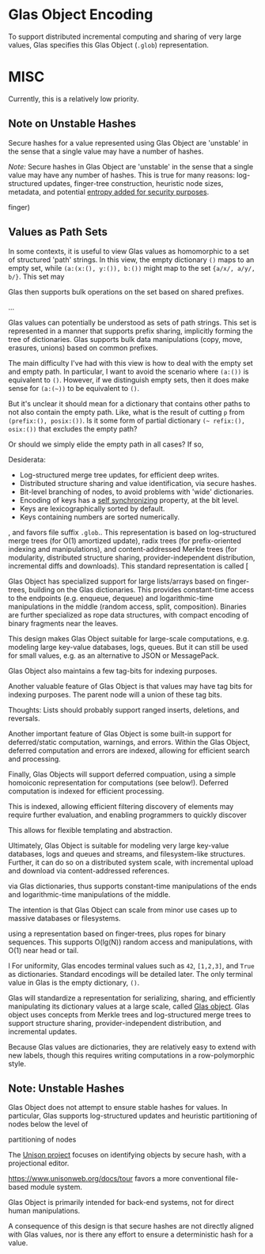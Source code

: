 # Glas Object Encoding

To support distributed incremental computing and sharing of very large values, Glas specifies this Glas Object (`.glob`) representation. 

# MISC

Currently, this is a relatively low priority.



## Note on Unstable Hashes

Secure hashes for a value represented using Glas Object are 'unstable' in the sense that a single value may have a number of hashes. 



*Note:* Secure hashes in Glas Object are 'unstable' in the sense that a single value may have any number of hashes. This is true for many reasons: log-structured updates, finger-tree construction, heuristic node sizes, metadata, and potential [entropy added for security purposes](https://tahoe-lafs.readthedocs.io/en/tahoe-lafs-1.12.1/convergence-secret.html).



finger)

## Values as Path Sets

In some contexts, it is useful to view Glas values as homomorphic to a set of structured 'path' strings. In this view, the empty dictionary `()` maps to an empty set, while `(a:(x:(), y:()), b:())` might map to the set `{a/x/, a/y/, b/}`. This set may 

 Glas then supports bulk operations on the set based on shared prefixes.


...




Glas values can potentially be understood as sets of path strings. This set is represented in a manner that supports prefix sharing, implicitly forming the tree of dictionaries. Glas supports bulk data manipulations (copy, move, erasures, unions) based on common prefixes. 

The main difficulty I've had with this view is how to deal with the empty set and empty path. In particular, I want to avoid the scenario where `(a:())` is equivalent to `()`. However, if we distinguish empty sets, then it does make sense for `(a:(~))` to be equivalent to `()`.

But it's unclear it should mean for a dictionary that contains other paths to not also contain the empty path. Like, what is the result of cutting `p` from `(prefix:(), posix:())`. Is it some form of partial dictionary `(~ refix:(), osix:())` that excludes the empty path?

Or should we simply elide the empty path in all cases? If so, 




Desiderata:

* Log-structured merge tree updates, for efficient deep writes.
* Distributed structure sharing and value identification, via secure hashes. 
* Bit-level branching of nodes, to avoid problems with 'wide' dictionaries.
* Encoding of keys has a [self synchronizing](https://en.wikipedia.org/wiki/Self-synchronizing_code) property, at the bit level.
* Keys are lexicographically sorted by default.
* Keys containing numbers are sorted numerically.


, and favors file suffix `.glob`.. This representation is based on log-structured merge trees (for O(1) amortized update), radix trees (for prefix-oriented indexing and manipulations), and content-addressed Merkle trees (for modularity, distributed structure sharing, provider-independent distribution, incremental diffs and downloads). This standard representation is called [

Glas Object has specialized support for large lists/arrays based on finger-trees, building on the Glas dictionaries. This provides constant-time access to the endpoints (e.g. enqueue, dequeue) and logarithmic-time manipulations in the middle (random access, split, composition). Binaries are further specialized as rope data structures, with compact encoding of binary fragments near the leaves.

This design makes Glas Object suitable for large-scale computations, e.g. modeling large key-value databases, logs, queues. But it can still be used for small values, e.g. as an alternative to JSON or MessagePack.

Glas Object also maintains a few tag-bits for indexing purposes. 

Another valuable feature of Glas Object is that values may have tag bits for indexing purposes. The parent node will a union of these tag bits.

Thoughts: Lists should probably support ranged inserts, deletions, and reversals.


Another important feature of Glas Object is some built-in support for deferred/static computation, warnings, and errors. Within the Glas Object, deferred computation and errors are indexed, allowing for efficient search and processing.


Finally, Glas Objects will support deferred compuation, using a simple homoiconic representation for computations (see below!). Deferred computation is indexed for efficient processing. 

This is indexed, allowing efficient filtering discovery of elements may require further evaluation, and enabling programmers to quickly discover








 This allows for flexible templating and abstraction.

Ultimately, Glas Object is suitable for modeling very large key-value databases, logs and queues and streams, and filesystem-like structures. Further, it can do so on a distributed system scale, with incremental upload and download via content-addressed references.





via Glas dictionaries, thus supports constant-time manipulations of the ends and logarithmic-time manipulations of the middle.

The intention is that Glas Object can scale from minor use cases up to massive databases or filesystems. 




 using a representation based on finger-trees, plus ropes for binary sequences. This supports O(lg(N)) random access and manipulations, with O(1) near head or tail.



l
For uniformity, Glas encodes terminal values such as `42`, `[1,2,3]`, and `True` as dictionaries. Standard encodings will be detailed later. The only terminal value in Glas is the empty dictionary, `()`.

Glas will standardize a representation for serializing, sharing, and efficiently manipulating its dictionary values at a large scale, called [Glas object](GlasObject.md). Glas object uses concepts from Merkle trees and log-structured merge trees to support structure sharing, provider-independent distribution, and incremental updates.

Because Glas values are dictionaries, they are relatively easy to extend with new labels, though this requires writing computations in a row-polymorphic style.

## Note: Unstable Hashes

Glas Object does not attempt to ensure stable hashes for values. In particular, Glas supports log-structured updates and heuristic partitioning of nodes below the level of 

 partitioning of nodes

The [Unison project](https://www.unisonweb.org/docs/tour) focuses on identifying objects by secure hash, with a projectional editor. 


https://www.unisonweb.org/docs/tour
 favors a more conventional file-based module system.

Glas Object is primarily intended for back-end systems, not for direct human manipulations. 

A consequence of this design is that secure hashes are not directly aligned with Glas values, nor is there any effort to ensure a deterministic hash for a value.


